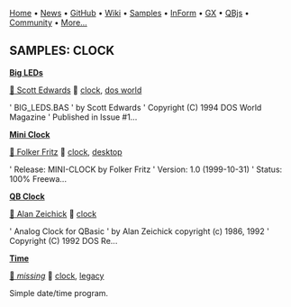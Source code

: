 [Home](https://qb64.com) • [News](../news.md) • [GitHub](https://github.com/QB64Official/qb64) • [Wiki](wiki.md) • [Samples](../samples.md) • [InForm](../inform.md) • [GX](../gx.md) • [QBjs](../qbjs.md) • [Community](../community.md) • [More...](../more.md)

## SAMPLES: CLOCK

**[Big LEDs](big-leds/index.md)**

[🐝 Scott Edwards](scott-edwards.md) 🔗 [clock](clock.md), [dos world](dos-world.md)

' BIG_LEDS.BAS ' by Scott Edwards ' Copyright (C) 1994 DOS World Magazine ' Published in Issue #1...

**[Mini Clock](mini-clock/index.md)**

[🐝 Folker Fritz](folker-fritz.md) 🔗 [clock](clock.md), [desktop](desktop.md)

'    Release: MINI-CLOCK by Folker Fritz '    Version: 1.0 (1999-10-31) '     Status: 100% Freewa...

**[QB Clock](qb-clock/index.md)**

[🐝 Alan Zeichick](alan-zeichick.md) 🔗 [clock](clock.md)

' Analog Clock for QBasic ' by Alan Zeichick copyright (c) 1986, 1992 ' Copyright (C) 1992 DOS Re...

**[Time](time/index.md)**

[🐝 *missing*](author-missing.md) 🔗 [clock](clock.md), [legacy](legacy.md)

Simple date/time program.
